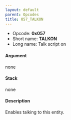 ```yaml
---
layout: default
parent: Opcodes
title: 057_TALKON
---
```


-   Opcode: **0x057**
-   Short name: **TALKON**
-   Long name: Talk script on

#### Argument

none

#### Stack

none

#### Description

Enables talking to this entity.
